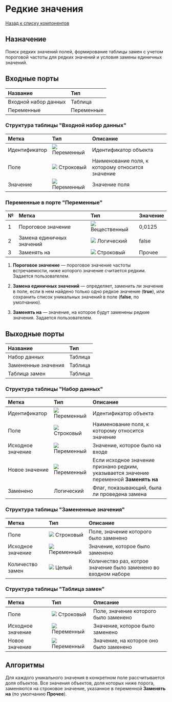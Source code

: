 # Редкие значения

[Назад к списку компонентов](../README.md)

## Назначение

Поиск редких значений полей, формирование таблицы замен с учетом пороговой частоты для редких значений и условия замены единичных значений.

## Входные порты

| Название             | Тип        |
|:---------------------|:-----------|
| Входной набор данных | Таблица    |
| Переменные           | Переменные |

### Структура таблицы "Входной набор данных"

| Метка         | Тип                                 | Описание                                            |
|:--------------|:------------------------------------|:----------------------------------------------------|
| Идентификатор | ![](./img/undefined.svg) Переменный | Идентификатор объекта                               |
| Поле          | ![](./img/string.svg) Строковый     | Наименование поля, к которому относится значение    |
| Значение      | ![](./img/undefined.svg) Переменный | Значение поля                                       |

### Переменные в порте "Переменные"

| № | Метка                     | Тип                                    | Значение   |
|:--|:--------------------------|:---------------------------------------|:-----------|
| 1 | Пороговое значение        | ![](./img/realnumber.svg) Вещественный | 0,0125     |
| 2 | Замена единичных значений | ![](./img/logical.svg) Логический      | false      |
| 3 | Заменять на               | ![](./img/string.svg) Строковый        | Прочее     |

1. **Пороговое значение** — пороговое значение частоты встречаемости, ниже которого значение считается редким. Задается пользователем.

2. **Замена единичных значений** — определяет, заменить ли значение в поле, если в нем найдено только одно редкое значение (**true**), или сохранить список уникальных значений в поле (**false**, по умолчанию).

3. **Заменять на** — значение, на которое будут заменены редкие значения. Задается пользователем.

## Выходные порты

| Название              | Тип        |
|:----------------------|:-----------|
| Набор данных          | Таблица    |
| Замененные значения   | Таблица    |
| Таблица замен         | Таблица    |

### Структура таблицы "Набор данных"

| Метка             | Тип                                   | Описание                                                                                |
|:------------------|:--------------------------------------|:----------------------------------------------------------------------------------------|
| Идентификатор     | ![](./img/undefined.svg) Переменный   | Идентификатор объекта                                                                   |
| Поле              | ![](./img/string.svg) Строковый       | Наименование поля, к которому относится значение                                        |
| Исходное значение | ![](./img/undefined.svg) Переменный   | Значение, которое было на входе                                                         |
| Новое значение    | ![](./img/logical.svg) Переменный     | Если исходное значение признано редким, указывается значение переменной **Заменять на** |
| Заменено          | Логический                            | Флаг, показывающий, была ли проведена замена                                            |

### Структура таблицы "Замененные значения"

| Метка             | Тип                                 | Описание                                                        |
|:------------------|:------------------------------------|:----------------------------------------------------------------|
| Поле              | ![](./img/string.svg) Строковый     | Поле, значение которого было заменено                           |
| Исходное значение | ![](./img/undefined.svg) Переменный | Значение, которое было заменено                                 |
| Количество замен  | ![](./img/integer.svg) Целый        | Количество раз, котрое значение было заменено во входном наборе |

### Структура таблицы "Таблица замен"

| Метка             | Тип                                 | Описание                                |
|:------------------|:------------------------------------|:----------------------------------------|
| Поле              | ![](./img/string.svg) Строковый     | Поле, значение которого было заменено   |
| Исходное значение | ![](./img/undefined.svg) Переменный | Значение, которое было заменено         |
| Новое значение    | ![](./img/undefined.svg) Переменный | Значение, на которое оно было заменено  |

## Алгоритмы

Для каждого уникального значения в конкретном поле рассчитывается доля объектов. Все значения объектов, доля которых ниже порога, заменяются на строковое значение, указанное в переменной **Заменять на** (по умолчанию **Прочее**).
